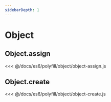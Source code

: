 ```yaml
---
sidebarDepth: 1
---
```


# Object

## Object.assign

<<< @/docs/es6/polyfill/object/object-assign.js

## Object.create

<<< @/docs/es6/polyfill/object/object-create.js
